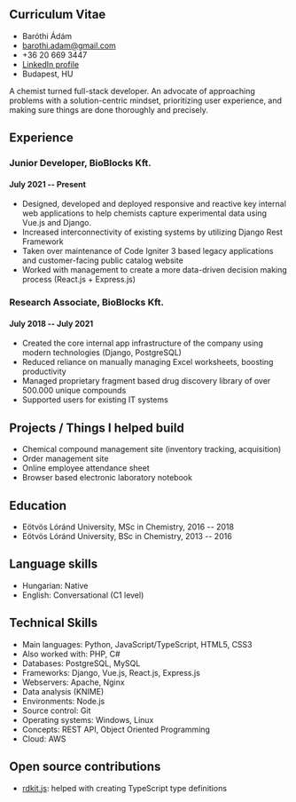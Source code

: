 ## Curriculum Vitae

- Baróthi Ádám
- <barothi.adam@gmail.com>
- +36 20 669 3447
- [LinkedIn profile](https://www.linkedin.com/in/barothiadam/)
- Budapest, HU

A chemist turned full-stack developer.
An advocate of approaching problems with a solution-centric mindset,
prioritizing user experience,
and making sure things are done thoroughly and precisely.

## Experience

### Junior Developer, BioBlocks Kft.
#### July 2021 -- Present

- Designed, developed and deployed responsive and reactive key internal web applications to help chemists capture experimental data using Vue.js and Django.
- Increased interconnectivity of existing systems by utilizing Django Rest Framework
- Taken over maintenance of Code Igniter 3 based legacy applications and customer-facing public catalog website
- Worked with management to create a more data-driven decision making process (React.js + Express.js)

### Research Associate, BioBlocks Kft.
#### July 2018 -- July 2021

- Created the core internal app infrastructure of the company using modern technologies (Django, PostgreSQL)
- Reduced reliance on manually managing Excel worksheets, boosting productivity
- Managed proprietary fragment based drug discovery library of over 500.000 unique compounds
- Supported users for existing IT systems

## Projects / Things I helped build

- Chemical compound management site (inventory tracking, acquisition)
- Order management site
- Online employee attendance sheet
- Browser based electronic laboratory notebook

## Education

- Eötvös Lóránd University, MSc in Chemistry, 2016 -- 2018
- Eötvös Lóránd University, BSc in Chemistry, 2013 -- 2016

## Language skills

- Hungarian: Native
- English: Conversational (C1 level)

## Technical Skills

- Main languages: Python, JavaScript/TypeScript, HTML5, CSS3
- Also worked with: PHP, C#
- Databases: PostgreSQL, MySQL
- Frameworks: Django, Vue.js, React.js, Express.js
- Webservers: Apache, Nginx
- Data analysis (KNIME)
- Environments: Node.js
- Source control: Git
- Operating systems: Windows, Linux
- Concepts: REST API, Object Oriented Programming
- Cloud: AWS

## Open source contributions

- [rdkit.js](https://github.com/rdkit/rdkit-js): helped with creating TypeScript type definitions